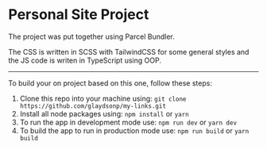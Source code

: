 # Personal Site Project

The project was put together using Parcel Bundler.

The CSS is written in SCSS with TailwindCSS for some general styles and the JS code is writen in TypeScript using OOP.

---

To build your on project based on this one, follow these steps:

1. Clone this repo into your machine using:
   `git clone https://github.com/glaydsonp/my-links.git`
2. Install all node packages using:
   `npm install` or `yarn`
3. To run the app in development mode use:
   `npm run dev` or `yarn dev`
4. To build the app to run in production mode use:
   `npm run build` or `yarn build`
